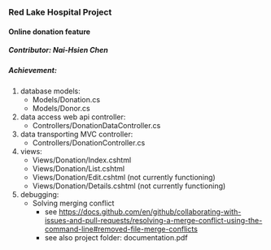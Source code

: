 ### Red Lake Hospital Project
#### Online donation feature
##### Contributor: Nai-Hsien Chen
##### Achievement:
1. database models: 
    - Models/Donation.cs
    - Models/Donor.cs
2. data access web api controller:
    - Controllers/DonationDataController.cs
3. data transporting MVC controller:
    - Controllers/DonationController.cs
4. views:
   - Views/Donation/Index.cshtml
   - Views/Donation/List.cshtml
   - Views/Donation/Edit.cshtml (not currently functioning)
   - Views/Donation/Details.cshtml (not currently functioning)
5. debugging:
    - Solving merging conflict
      - see https://docs.github.com/en/github/collaborating-with-issues-and-pull-requests/resolving-a-merge-conflict-using-the-command-line#removed-file-merge-conflicts
      - see also project folder: documentation.pdf

